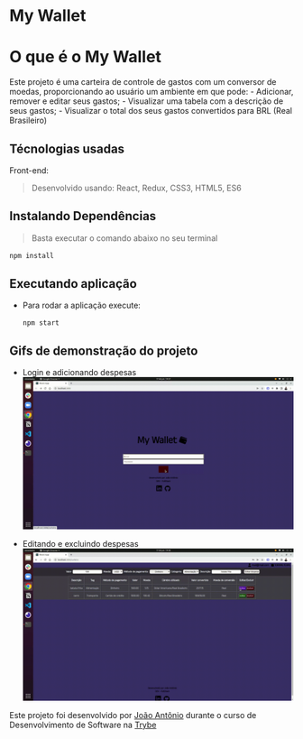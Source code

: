 # My Wallet

# O que é o My Wallet

Este projeto é uma carteira de controle de gastos com um conversor de moedas, proporcionando ao usuário um ambiente em que pode: 
    - Adicionar, remover e editar seus gastos;
    - Visualizar uma tabela com a descrição de seus gastos;
    - Visualizar o total dos seus gastos convertidos para BRL (Real Brasileiro)

## Técnologias usadas

Front-end:
> Desenvolvido usando: React, Redux, CSS3, HTML5, ES6


## Instalando Dependências

> Basta executar o comando abaixo no seu terminal
```bash
npm install
``` 

## Executando aplicação
* Para rodar a aplicação execute:

  ```
  npm start
  ```

## Gifs de demonstração do projeto
- Login e adicionando despesas
![imagem](gifs/Gif1.gif)

- Editando e excluindo despesas
![imagem](gifs/Gif2.gif)


Este projeto foi desenvolvido por [João Antônio](https://www.linkedin.com/in/joaoantoniosilvaa/) durante o curso de Desenvolvimento de Software na [Trybe](https://www.betrybe.com/) 